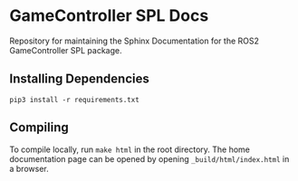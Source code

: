 # GameController SPL Docs

Repository for maintaining the Sphinx Documentation for the ROS2 GameController SPL package.

## Installing Dependencies
`pip3 install -r requirements.txt`

## Compiling
To compile locally, run `make html` in the root directory.
The home documentation page can be opened by opening `_build/html/index.html` in a browser.
